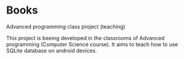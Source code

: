 # Books
Advanced programming class project (teaching)

This project is beeing developed in the classrooms of Advanced programming (Computer Science course). It aims to teach how to use SQLite database on android devices.
